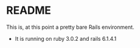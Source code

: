 # README

This is, at this point a pretty bare Rails environment.

- It is running on ruby 3.0.2 and rails 6.1.4.1
